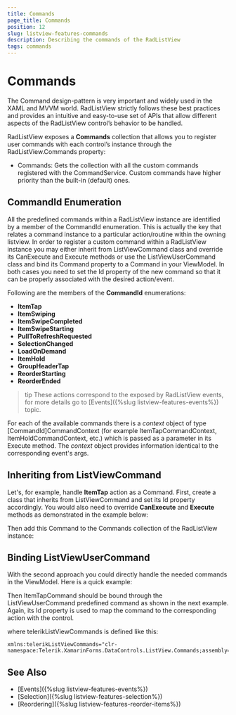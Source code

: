 ```yaml
---
title: Commands
page_title: Commands
position: 12
slug: listview-features-commands
description: Describing the commands of the RadListView
tags: commands
---
```


# Commands

The Command design-pattern is very important and widely used in the XAML and MVVM world. RadListView strictly follows these best practices and provides an intuitive and easy-to-use set of APIs that allow different aspects of the RadListView control’s behavior to be handled.

RadListView exposes a **Commands** collection that allows you to register user commands with each control’s instance through the RadListView.Commands property:

* Commands: Gets the collection with all the custom commands registered with the CommandService. Custom commands have higher priority than the built-in (default) ones.

## CommandId Enumeration

All the predefined commands within a RadListView instance are identified by a member of the CommandId enumeration. This is actually the key that relates a command instance to a particular action/routine within the owning listview. 
In order to register a custom command within a RadListView instance you may either inherit from ListViewCommand class and override its CanExecute and Execute methods or use the ListViewUserCommand class and bind its Command property to a Command in your ViewModel. In both cases you need to set the Id property of the new command so that it can be properly associated with the desired action/event. 

Following are the members of the **CommandId** enumerations:

* **ItemTap**
* **ItemSwiping**
* **ItemSwipeCompleted**
* **ItemSwipeStarting**
* **PullToRefreshRequested**
* **SelectionChanged**
* **LoadOnDemand**
* **ItemHold**
* **GroupHeaderTap**
* **ReorderStarting**
* **ReorderEnded**

>tip These actions correspond to the exposed by RadListView events, for more details go to [Events]({%slug listview-features-events%}) topic.

For each of the available commands there is a *context* object of type [CommandId]CommandContext (for example ItemTapCommandContext, ItemHoldCommandContext, etc.) which is passed as a parameter in its Execute method. The *context* object provides information identical to the corresponding event's args.

## Inheriting from ListViewCommand

Let's, for example, handle **ItemTap** action as a Command. First, create a class that inherits from ListViewCommand and set its Id property accordingly. You would also need to override **CanExecute** and **Execute** methods as demonstrated in the example below:

<snippet id='listview-features-commands-listviewcommand'/>

Then add this Command to the Commands collection of the RadListView instance:

<snippet id='listview-features-commands-add'/>

## Binding ListViewUserCommand

With the second approach you could directly handle the needed commands in the ViewModel. Here is a quick example:

<snippet id='listview-features-commands-viewmodel'/>

Then ItemTapCommand should be bound through the ListViewUserCommand predefined command as shown in the next example. Again, its Id property is used to map the command to the corresponding action with the control.

<snippet id='listview-commands-listviewusercommand-xaml'/>

where telerikListViewCommands is defined like this:

```XAML
xmlns:telerikListViewCommands="clr-namespace:Telerik.XamarinForms.DataControls.ListView.Commands;assembly=Telerik.XamarinForms.DataControls"
```

## See Also

- [Events]({%slug listview-features-events%})
- [Selection]({%slug listview-features-selection%})
- [Reordering]({%slug listview-features-reorder-items%})


